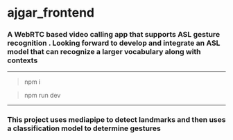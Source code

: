 # ajgar_frontend
### A WebRTC based video calling app that supports ASL gesture recognition . Looking forward to develop and integrate an ASL model that can recognize a larger vocabulary along with contexts
---

> npm i

> npm run dev

---

### This project uses mediapipe to detect landmarks and then uses a classification model to determine gestures
